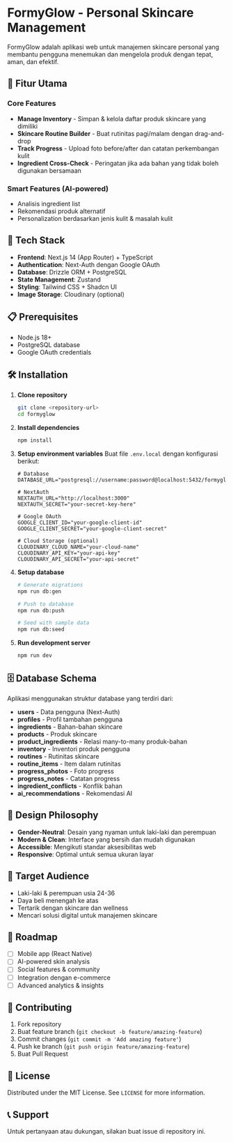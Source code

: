 # FormyGlow - Personal Skincare Management

FormyGlow adalah aplikasi web untuk manajemen skincare personal yang membantu pengguna menemukan dan mengelola produk dengan tepat, aman, dan efektif.

## 🌟 Fitur Utama

### Core Features

- **Manage Inventory** - Simpan & kelola daftar produk skincare yang dimiliki
- **Skincare Routine Builder** - Buat rutinitas pagi/malam dengan drag-and-drop
- **Track Progress** - Upload foto before/after dan catatan perkembangan kulit
- **Ingredient Cross-Check** - Peringatan jika ada bahan yang tidak boleh digunakan bersamaan

### Smart Features (AI-powered)

- Analisis ingredient list
- Rekomendasi produk alternatif
- Personalization berdasarkan jenis kulit & masalah kulit

## 🚀 Tech Stack

- **Frontend**: Next.js 14 (App Router) + TypeScript
- **Authentication**: Next-Auth dengan Google OAuth
- **Database**: Drizzle ORM + PostgreSQL
- **State Management**: Zustand
- **Styling**: Tailwind CSS + Shadcn UI
- **Image Storage**: Cloudinary (optional)

## 📋 Prerequisites

- Node.js 18+
- PostgreSQL database
- Google OAuth credentials

## 🛠️ Installation

1. **Clone repository**

   ```bash
   git clone <repository-url>
   cd formyglow
   ```

2. **Install dependencies**

   ```bash
   npm install
   ```

3. **Setup environment variables**
   Buat file `.env.local` dengan konfigurasi berikut:

   ```env
   # Database
   DATABASE_URL="postgresql://username:password@localhost:5432/formyglow"

   # NextAuth
   NEXTAUTH_URL="http://localhost:3000"
   NEXTAUTH_SECRET="your-secret-key-here"

   # Google OAuth
   GOOGLE_CLIENT_ID="your-google-client-id"
   GOOGLE_CLIENT_SECRET="your-google-client-secret"

   # Cloud Storage (optional)
   CLOUDINARY_CLOUD_NAME="your-cloud-name"
   CLOUDINARY_API_KEY="your-api-key"
   CLOUDINARY_API_SECRET="your-api-secret"
   ```

4. **Setup database**

   ```bash
   # Generate migrations
   npm run db:gen

   # Push to database
   npm run db:push

   # Seed with sample data
   npm run db:seed
   ```

5. **Run development server**
   ```bash
   npm run dev
   ```

## 🗄️ Database Schema

Aplikasi menggunakan struktur database yang terdiri dari:

- **users** - Data pengguna (Next-Auth)
- **profiles** - Profil tambahan pengguna
- **ingredients** - Bahan-bahan skincare
- **products** - Produk skincare
- **product_ingredients** - Relasi many-to-many produk-bahan
- **inventory** - Inventori produk pengguna
- **routines** - Rutinitas skincare
- **routine_items** - Item dalam rutinitas
- **progress_photos** - Foto progress
- **progress_notes** - Catatan progress
- **ingredient_conflicts** - Konflik bahan
- **ai_recommendations** - Rekomendasi AI

## 🎨 Design Philosophy

- **Gender-Neutral**: Desain yang nyaman untuk laki-laki dan perempuan
- **Modern & Clean**: Interface yang bersih dan mudah digunakan
- **Accessible**: Mengikuti standar aksesibilitas web
- **Responsive**: Optimal untuk semua ukuran layar

## 📱 Target Audience

- Laki-laki & perempuan usia 24-36
- Daya beli menengah ke atas
- Tertarik dengan skincare dan wellness
- Mencari solusi digital untuk manajemen skincare

## 🔮 Roadmap

- [ ] Mobile app (React Native)
- [ ] AI-powered skin analysis
- [ ] Social features & community
- [ ] Integration dengan e-commerce
- [ ] Advanced analytics & insights

## 🤝 Contributing

1. Fork repository
2. Buat feature branch (`git checkout -b feature/amazing-feature`)
3. Commit changes (`git commit -m 'Add amazing feature'`)
4. Push ke branch (`git push origin feature/amazing-feature`)
5. Buat Pull Request

## 📄 License

Distributed under the MIT License. See `LICENSE` for more information.

## 📞 Support

Untuk pertanyaan atau dukungan, silakan buat issue di repository ini.
